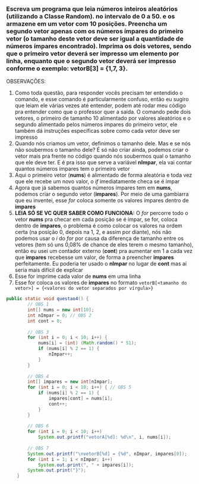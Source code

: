### Escreva um programa que leia números inteiros aleatórios (utilizando a Classe Random). no intervalo de 0 a 50. e os armazene em um vetor com 10 posições. Preencha um segundo vetor apenas com os números ímpares do primeiro vetor (o tamanho deste vetor deve ser igual a quantidade de números ímpares encontrado). Imprima os dois vetores, sendo que o primeiro vetor deverá ser impresso um elemento por linha, enquanto que o segundo vetor deverá ser impresso conforme o exemplo:   vetorB[3] = {1,7, 3}.
OBSERVAÇÕES:
1. Como toda questão, para responder vocês precisam ter entendido o comando, e esse comando é particularmente confuso, então eu sugiro que leiam ele várias vezes até entender, podem até rodar meu código pra entender como que o professor quer a saída. O comando pede dois vetores, o primeiro de tamanho 10 alimentado por valores aleatórios e o segundo alimentado pelos números ímpares do primeiro vetor, ele também dá instruções específicas sobre como cada vetor deve ser impresso
2. Quando nós criamos um vetor, definimos o tamanho dele. Mas e se nós não soubermos o tamanho dele? É só não criar ainda, podemos criar o vetor mais pra frente no código quando nós soubermos qual o tamanho que ele deve ter. E é pra isso que serve a variável **nImpar**, ela vai contar quantos números ímpares tem o primeiro vetor
3. Aqui o primeiro vetor (**nums**) é alimentado de forma aleatória e toda vez que ele recebe um novo valor, o *if* imediatamente checa se é ímpar
4. Agora que já sabemos quantos números ímpares tem em **nums**, podemos criar o segundo vetor (**impares**). Por meio de uma gambiarra que eu inventei, esse *for* coloca somente os valores ímpares dentro de **impares**
5. **LEIA SÓ SE VC QUER SABER COMO FUNCIONA:** O *for* percorre todo o vetor **nums** pra checar em cada posição se é ímpar, se for, coloca dentro de **impares**, o problema é como colocar os valores na ordem certa (na posição 0, depois na 1, 2, e assim por diante), nós não podemos usar o *i* do *for* por causa da diferença de tamanho entre os vetores (tem só uns 0,08% de chance de eles terem o mesmo tamanho), então eu usei um contador externo (**cont**) pra aumentar em 1 a cada vez que **impares** recebesse um valor, de forma a preencher **impares** perfeitamente. Eu poderia ter usado o **nImpar** no lugar de **cont** mas aí seria mais difícil de explicar
6. Esse for imprime cada valor de **nums** em uma linha
7. Esse for coloca os valores de **impares** no formato ```vetorB[<tamanho do vetor>] = {<valores do vetor separados por vírgula>}```
```java
public static void questao4() {
        // OBS 1
        int[] nums = new int[10];
        int nImpar = 0; // OBS 2
        int cont = 0;
        
        // OBS 3
        for (int i = 0; i < 10; i++) {
            nums[i] = (int) (Math.random() * 51);
            if (nums[i] % 2 == 1) {
                nImpar++;
            }
        }
        
        // OBS 4
        int[] impares = new int[nImpar];
        for (int i = 0; i < 10; i++) { // OBS 5
            if (nums[i] % 2 == 1) {
                impares[cont] = nums[i];
                cont++;
            }
        }
        
        // OBS 6
        for (int i = 0; i < 10; i++)
            System.out.printf("vetorA[%d]: %d\n", i, nums[i]);
            
        // OBS 7
        System.out.printf("\nvetorB[%d] = {%d", nImpar, impares[0]);
        for (int i = 1; i < nImpar; i++)
            System.out.print(", " + impares[i]);
        System.out.print("}");
    }
```
